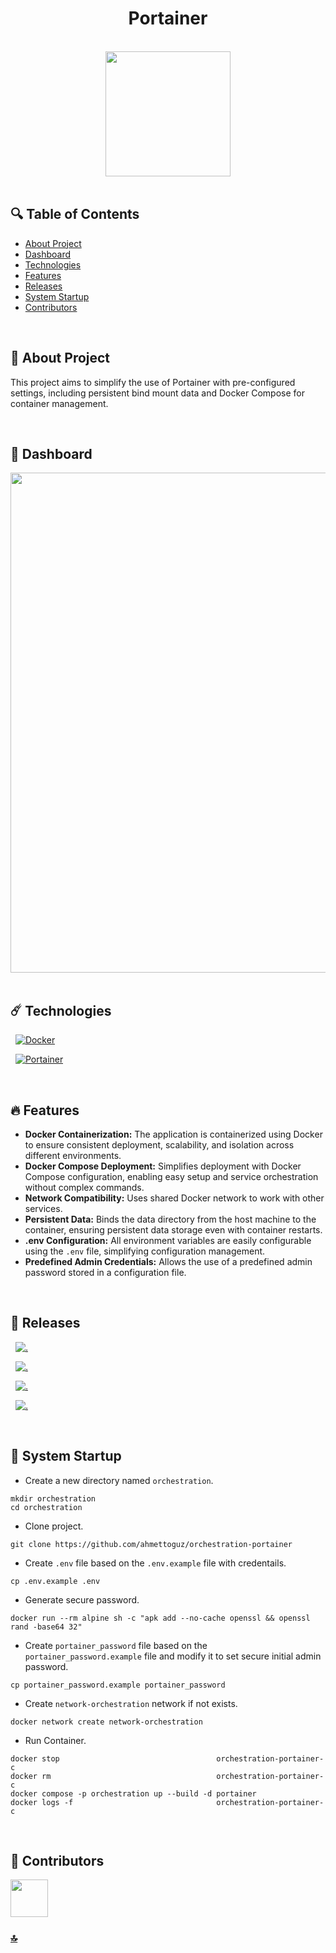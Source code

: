 <h1 id="top" align="center">Portainer</h1>

<br>

<div align="center">
    <img height=200 src="assets/banner/banner.png">
</div>

<br>

## 🔍 Table of Contents

- [About Project](#intro)
- [Dashboard](#dashboard)
- [Technologies](#technologies)
- [Features](#features)
- [Releases](#releases)
- [System Startup](#system-startup)
- [Contributors](#contributors)

<br/>

<h2 id="intro">📌 About Project</h2>

This project aims to simplify the use of Portainer with pre-configured settings, including persistent bind mount data and Docker Compose for container management.

<br/>

<h2 id="dashboard">🐳 Dashboard</h2>

<div align="center">
    <img width=800 src="assets/portainer-dashboard/portainer-dashboard.png">
</div>

<br/>

<h2 id="technologies">☄️ Technologies</h2>

&nbsp; [![Docker](https://img.shields.io/badge/docker-%230db7ed.svg?style=for-the-badge&logo=docker&logoColor=white)](https://www.docker.com/)

&nbsp; [![Portainer](https://img.shields.io/badge/Portainer-13BEF9?style=for-the-badge&logo=portainer&logoColor=white)](https://www.portainer.io/)

<br/>

<h2 id="features">🔥 Features</h2>

- **Docker Containerization:** The application is containerized using Docker to ensure consistent deployment, scalability, and isolation across different environments.
- **Docker Compose Deployment:** Simplifies deployment with Docker Compose configuration, enabling easy setup and service orchestration without complex commands.
- **Network Compatibility:** Uses shared Docker network to work with other services.
- **Persistent Data:** Binds the data directory from the host machine to the container, ensuring persistent data storage even with container restarts.
- **.env Configuration:** All environment variables are easily configurable using the `.env` file, simplifying configuration management.
- **Predefined Admin Credentials:** Allows the use of a predefined admin password stored in a configuration file.

<br/>

<h2 id="releases">🚢 Releases</h2>

&nbsp; [![.](https://img.shields.io/badge/1.2.0-233838?style=flat&label=version&labelColor=111727&color=1181A1)](https://github.com/ahmettoguz/core-portainer/tree/v1.3.0)

&nbsp; [![.](https://img.shields.io/badge/1.2.0-233838?style=flat&label=version&labelColor=111727&color=1181A1)](https://github.com/ahmettoguz/core-portainer/tree/v1.2.0)

&nbsp; [![.](https://img.shields.io/badge/1.1.0-233838?style=flat&label=version&labelColor=111727&color=1181A1)](https://github.com/ahmettoguz/core-portainer/tree/v1.1.0)

&nbsp; [![.](https://img.shields.io/badge/1.0.0-233838?style=flat&label=version&labelColor=111727&color=1181A1)](https://github.com/ahmettoguz/core-portainer/tree/v1.0.0)

<br/>

<h2 id="system-startup">🚀 System Startup</h2>

- Create a new directory named `orchestration`.

```
mkdir orchestration
cd orchestration
```

- Clone project.

```
git clone https://github.com/ahmettoguz/orchestration-portainer
```

- Create `.env` file based on the `.env.example` file with credentails.

```
cp .env.example .env
```

- Generate secure password.

```
docker run --rm alpine sh -c "apk add --no-cache openssl && openssl rand -base64 32"
```

- Create `portainer_password` file based on the `portainer_password.example` file and modify it to set secure initial admin password.

```
cp portainer_password.example portainer_password
```

- Create `network-orchestration` network if not exists.

```
docker network create network-orchestration
```

- Run Container.

```
docker stop                                   orchestration-portainer-c
docker rm                                     orchestration-portainer-c
docker compose -p orchestration up --build -d portainer
docker logs -f                                orchestration-portainer-c
```

<br/>

<h2 id="contributors">👥 Contributors</h2>

<a href="https://github.com/ahmettoguz" target="_blank"><img width=60 height=60 src="https://avatars.githubusercontent.com/u/101711642?v=4"></a>

### [🔝](#top)
